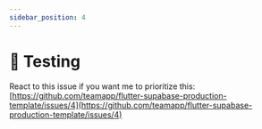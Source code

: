 ```yaml
---
sidebar_position: 4
---
```

# 🚧 Testing

React to this issue if you want me to prioritize this: [https://github.com/teamapp/flutter-supabase-production-template/issues/4](https://github.com/teamapp/flutter-supabase-production-template/issues/4)
